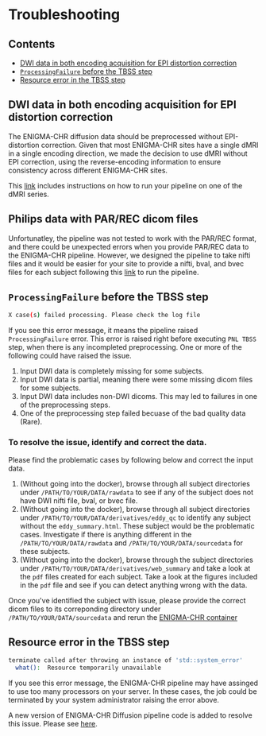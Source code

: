 # Troubleshooting

## Contents
- [DWI data in both encoding acquisition for EPI distortion correction](https://github.com/kcho/ENIGMA_CHR_DTI/edit/main/troubleshooting.md#dwi-data-in-both-encoding-acquisition-for-epi-distortion-correction)
- [`ProcessingFailure` before the TBSS step](https://github.com/kcho/ENIGMA_CHR_DTI/edit/main/troubleshooting.md#philips-data-with-parrec-dicom-files)
- [Resource error in the TBSS step](https://github.com/kcho/ENIGMA_CHR_DTI/edit/main/troubleshooting.md#resource-error-in-the-tbss-step)


## DWI data in both encoding acquisition for EPI distortion correction

The ENIGMA-CHR diffusion data should be preprocessed without EPI-distortion correction. Given that most ENIGMA-CHR sites have a single dMRI in a single encoding direction, we made the decision to use dMRI without EPI correction, using the reverse-encoding information to ensure consistency across different ENIGMA-CHR sites.
 
This [link](https://github.com/kcho/ENIGMA_CHR_DTI/blob/kcho/reverse_encoding_DWI/docs/reverse_encoding_dwi.md) includes instructions on how to run your pipeline on one of the dMRI series.


## Philips data with PAR/REC dicom files

Unfortunatley, the pipeline was not tested to work with the PAR/REC format, and there could be unexpected errors when you provide PAR/REC data to the ENIGMA-CHR pipeline. However, we designed the pipeline to take nifti files and it would be easier for your site to provide a nifti, bval, and bvec files for each subject following this [link](https://github.com/kcho/ENIGMA_CHR_DTI/blob/main/nifti_input.md) to run the pipeline.



## `ProcessingFailure` before the TBSS step

```sh
X case(s) failed processing. Please check the log file
```

If you see this error message, it means the pipeline raised `ProcessingFailure` error. This error is raised right before executing `PNL TBSS` step, when there is any incompleted preprocessing. One or more of the following could have raised the issue.

1. Input DWI data is completely missing for some subjects.
2. Input DWI data is partial, meaning there were some missing dicom files for some subjects.
3. Input DWI data includes non-DWI dicoms. This may led to failures in one of the preprocessing steps.
4. One of the preprocessing step failed becuase of the bad quality data (Rare).


### To resolve the issue, identify and correct the data.

Please find the problematic cases by following below and correct the input data.

1. (Without going into the docker), browse through all subject directories under `/PATH/TO/YOUR/DATA/rawdata` to see if any of the subject does not have DWI nifti file, bval, or bvec file.
2. (Without going into the docker), browse through all subject directories under `/PATH/TO/YOUR/DATA/derivatives/eddy_qc` to identify any subject without the `eddy_summary.html`. These subject would be the problematic cases. Investigate if there is anything different in the `/PATH/TO/YOUR/DATA/rawdata` and `/PATH/TO/YOUR/DATA/sourcedata` for these subjects.
3. (Without going into the docker), browse through the subject directories under `/PATH/TO/YOUR/DATA/derivatives/web_summary` and take a look at the `pdf` files created for each subject. Take a look at the figures included in the `pdf` file and see if you can detect anything wrong with the data.


Once you've identified the subject with issue, please provide the correct dicom files to its correponding directory under `/PATH/TO/YOUR/DATA/sourcedata` and rerun the [ENIGMA-CHR container](https://github.com/kcho/ENIGMA_CHR_DTI#running-the-enigma-chr-dti-pipeline)


## Resource error in the TBSS step

```sh
terminate called after throwing an instance of 'std::system_error'
  what():  Resource temporarily unavailable
```

If you see this error message, the ENIGMA-CHR pipeline may have assinged to use too many processors on your server. In these cases, the job could be terminated by your system administrator raising the error above.

A new version of ENIGMA-CHR Diffusion pipeline code is added to resolve this issue. Please see [here](https://github.com/kcho/ENIGMA_CHR_DTI/blob/main/docs/nproc_error.md).
